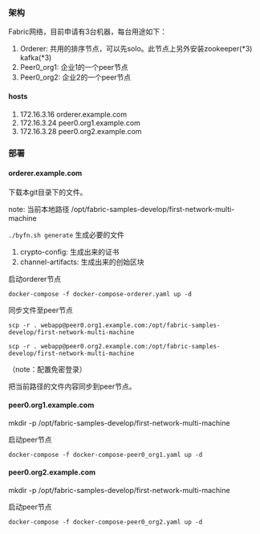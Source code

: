 ### 架构

Fabric网络，目前申请有3台机器，每台用途如下：

1. Orderer: 共用的排序节点，可以先solo。此节点上另外安装zookeeper(*3) kafka(*3)
1. Peer0_org1: 企业1的一个peer节点
1. Peer0_org2: 企业2的一个peer节点


#### hosts

1. 172.16.3.16 orderer.example.com
1. 172.16.3.24 peer0.org1.example.com
1. 172.16.3.28 peer0.org2.example.com

### 部署

#### orderer.example.com

下载本git目录下的文件。

note: 当前本地路径 /opt/fabric-samples-develop/first-network-multi-machine

`./byfn.sh generate` 生成必要的文件

1. crypto-config: 生成出来的证书
1. channel-artifacts: 生成出来的创始区块

启动orderer节点

`docker-compose -f docker-compose-orderer.yaml up -d`

同步文件至peer节点

`scp -r . webapp@peer0.org1.example.com:/opt/fabric-samples-develop/first-network-multi-machine`

`scp -r . webapp@peer0.org2.example.com:/opt/fabric-samples-develop/first-network-multi-machine`

（note：配置免密登录）

把当前路径的文件内容同步到peer节点。

#### peer0.org1.example.com

mkdir -p /opt/fabric-samples-develop/first-network-multi-machine

启动peer节点

`docker-compose -f docker-compose-peer0_org1.yaml up -d`

#### peer0.org2.example.com

mkdir -p /opt/fabric-samples-develop/first-network-multi-machine

启动peer节点

`docker-compose -f docker-compose-peer0_org2.yaml up -d`
